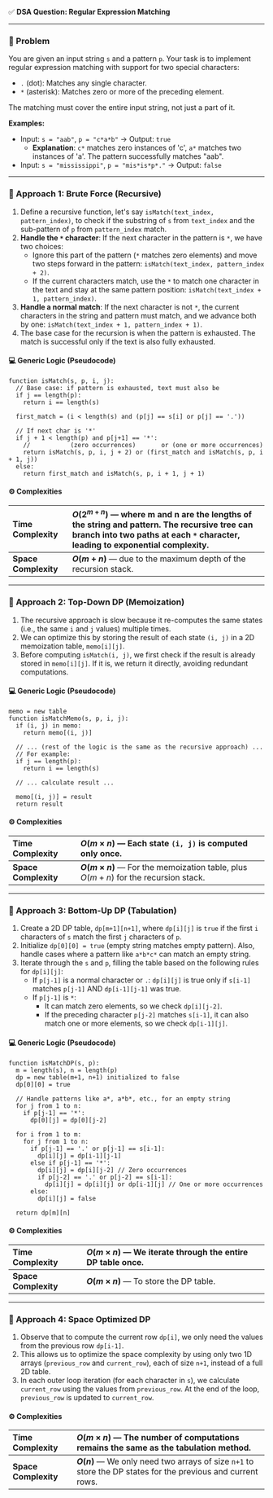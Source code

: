 ✅ **DSA Question: Regular Expression Matching**
***
### 🧠 Problem
You are given an input string `s` and a pattern `p`. Your task is to implement regular expression matching with support for two special characters:
- `.` (dot): Matches any single character.
- `*` (asterisk): Matches zero or more of the preceding element.

The matching must cover the entire input string, not just a part of it.

**Examples:**
- Input: `s = "aab"`, `p = "c*a*b"` → Output: `true`
  - **Explanation**: `c*` matches zero instances of 'c', `a*` matches two instances of 'a'. The pattern successfully matches "aab".
- Input: `s = "mississippi"`, `p = "mis*is*p*."` → Output: `false`
***
### 🤔 Approach 1: Brute Force (Recursive)
1.  Define a recursive function, let's say `isMatch(text_index, pattern_index)`, to check if the substring of `s` from `text_index` and the sub-pattern of `p` from `pattern_index` match.
2.  **Handle the `*` character**: If the next character in the pattern is `*`, we have two choices:
    - Ignore this part of the pattern (`*` matches zero elements) and move two steps forward in the pattern: `isMatch(text_index, pattern_index + 2)`.
    - If the current characters match, use the `*` to match one character in the text and stay at the same pattern position: `isMatch(text_index + 1, pattern_index)`.
3.  **Handle a normal match**: If the next character is not `*`, the current characters in the string and pattern must match, and we advance both by one: `isMatch(text_index + 1, pattern_index + 1)`.
4.  The base case for the recursion is when the pattern is exhausted. The match is successful only if the text is also fully exhausted.

#### 💻 Generic Logic (Pseudocode)
```
function isMatch(s, p, i, j):
  // Base case: if pattern is exhausted, text must also be
  if j == length(p):
    return i == length(s)

  first_match = (i < length(s) and (p[j] == s[i] or p[j] == '.'))

  // If next char is '*'
  if j + 1 < length(p) and p[j+1] == '*':
    //           (zero occurrences)       or (one or more occurrences)
    return isMatch(s, p, i, j + 2) or (first_match and isMatch(s, p, i + 1, j))
  else:
    return first_match and isMatch(s, p, i + 1, j + 1)
```

#### ⚙️ Complexities
| Time Complexity | $O(2^{m+n})$ — where m and n are the lengths of the string and pattern. The recursive tree can branch into two paths at each `*` character, leading to exponential complexity. |
| :--- | :--- |
| **Space Complexity** | **$O(m+n)$** — due to the maximum depth of the recursion stack. |
***
### 🤔 Approach 2: Top-Down DP (Memoization)
1.  The recursive approach is slow because it re-computes the same states (i.e., the same `i` and `j` values) multiple times.
2.  We can optimize this by storing the result of each state `(i, j)` in a 2D memoization table, `memo[i][j]`.
3.  Before computing `isMatch(i, j)`, we first check if the result is already stored in `memo[i][j]`. If it is, we return it directly, avoiding redundant computations.

#### 💻 Generic Logic (Pseudocode)
```
memo = new table
function isMatchMemo(s, p, i, j):
  if (i, j) in memo:
    return memo[(i, j)]

  // ... (rest of the logic is the same as the recursive approach) ...
  // For example:
  if j == length(p):
    return i == length(s)

  // ... calculate result ...

  memo[(i, j)] = result
  return result
```

#### ⚙️ Complexities
| Time Complexity | $O(m \times n)$ — Each state `(i, j)` is computed only once. |
| :--- | :--- |
| **Space Complexity** | **$O(m \times n)$** — For the memoization table, plus $O(m+n)$ for the recursion stack. |
***
### 🤔 Approach 3: Bottom-Up DP (Tabulation)
1.  Create a 2D DP table, `dp[m+1][n+1]`, where `dp[i][j]` is `true` if the first `i` characters of `s` match the first `j` characters of `p`.
2.  Initialize `dp[0][0] = true` (empty string matches empty pattern). Also, handle cases where a pattern like `a*b*c*` can match an empty string.
3.  Iterate through the `s` and `p`, filling the table based on the following rules for `dp[i][j]`:
    - If `p[j-1]` is a normal character or `.`: `dp[i][j]` is true only if `s[i-1]` matches `p[j-1]` AND `dp[i-1][j-1]` was true.
    - If `p[j-1]` is `*`:
      - It can match zero elements, so we check `dp[i][j-2]`.
      - If the preceding character `p[j-2]` matches `s[i-1]`, it can also match one or more elements, so we check `dp[i-1][j]`.

#### 💻 Generic Logic (Pseudocode)
```
function isMatchDP(s, p):
  m = length(s), n = length(p)
  dp = new table(m+1, n+1) initialized to false
  dp[0][0] = true

  // Handle patterns like a*, a*b*, etc., for an empty string
  for j from 1 to n:
    if p[j-1] == '*':
      dp[0][j] = dp[0][j-2]

  for i from 1 to m:
    for j from 1 to n:
      if p[j-1] == '.' or p[j-1] == s[i-1]:
        dp[i][j] = dp[i-1][j-1]
      else if p[j-1] == '*':
        dp[i][j] = dp[i][j-2] // Zero occurrences
        if p[j-2] == '.' or p[j-2] == s[i-1]:
          dp[i][j] = dp[i][j] or dp[i-1][j] // One or more occurrences
      else:
        dp[i][j] = false

  return dp[m][n]
```
#### ⚙️ Complexities
| Time Complexity | $O(m \times n)$ — We iterate through the entire DP table once. |
| :--- | :--- |
| **Space Complexity** | **$O(m \times n)$** — To store the DP table. |
***
### 🤔 Approach 4: Space Optimized DP
1.  Observe that to compute the current row `dp[i]`, we only need the values from the previous row `dp[i-1]`.
2.  This allows us to optimize the space complexity by using only two 1D arrays (`previous_row` and `current_row`), each of size `n+1`, instead of a full 2D table.
3.  In each outer loop iteration (for each character in `s`), we calculate `current_row` using the values from `previous_row`. At the end of the loop, `previous_row` is updated to `current_row`.

#### ⚙️ Complexities
| Time Complexity | $O(m \times n)$ — The number of computations remains the same as the tabulation method. |
| :--- | :--- |
| **Space Complexity** | **$O(n)$** — We only need two arrays of size `n+1` to store the DP states for the previous and current rows. |
